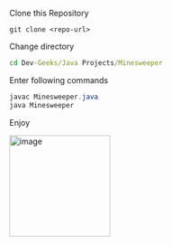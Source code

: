 Clone this Repository
```git
git clone <repo-url>
```

Change directory
```cmd
cd Dev-Geeks/Java Projects/Minesweeper
```

Enter following commands
```java
javac Minesweeper.java
java Minesweeper
```

Enjoy

<img width="179" alt="image" src="https://user-images.githubusercontent.com/98680993/195043779-1cc64196-2f60-4aab-8f04-3e4485eeccc2.png">
